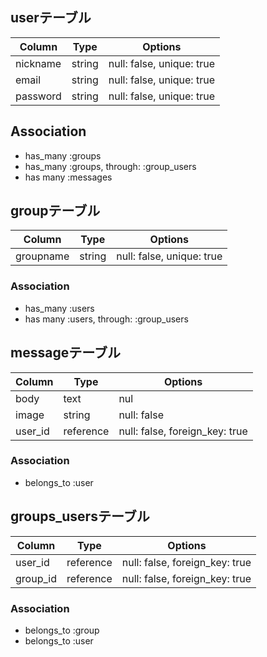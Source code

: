 ## userテーブル

|Column|Type|Options|
|------|----|-------|
|nickname|string|null: false, unique: true|
|email|string|null: false, unique: true|
|password|string|null: false, unique: true|

## Association
- has_many :groups
- has_many :groups, through: :group_users
- has many :messages


## groupテーブル

|Column|Type|Options|
|------|----|-------|
|groupname|string|null: false, unique: true|

### Association
- has_many :users
- has many :users, through: :group_users


## messageテーブル

|Column|Type|Options|
|------|----|-------|
|body|text|nul|l: false|
|image|string|null: false|
|user_id|reference|null: false, foreign_key: true|

### Association
- belongs_to :user
 
 
 ## groups_usersテーブル

|Column|Type|Options|
|------|----|-------|
|user_id|reference|null: false, foreign_key: true|
|group_id|reference|null: false, foreign_key: true|

### Association
- belongs_to :group
- belongs_to :user
